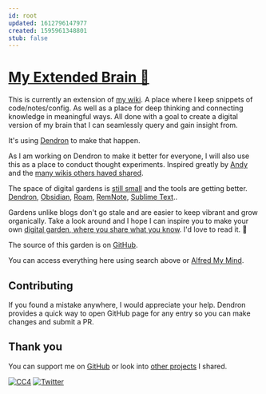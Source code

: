 ```yaml
---
id: root
updated: 1612796147977
created: 1595961348801
stub: false
---
```


# [My Extended Brain 🌿](https://epictools.dev/)

This is currently an extension of [my wiki](https://wiki.nikitavoloboev.xyz). A place where I keep snippets of code/notes/config. As well as a place for deep thinking and connecting knowledge in meaningful ways. All done with a goal to create a digital version of my brain that I can seamlessly query and gain insight from.

It's using [Dendron](https://dendron.so) to make that happen.

As I am working on Dendron to make it better for everyone, I will also use this as a place to conduct thought experiments. Inspired greatly by [Andy](https://andymatuschak.org/) and the [many wikis others haved shared](https://wiki.nikitavoloboev.xyz/other/wiki-workflow#similar-wikis-i-liked).

The space of digital gardens is [still small](https://github.com/MaggieAppleton/digital-gardeners) and the tools are getting better. [Dendron](https://dendron.so), [Obsidian](https://obsidian.md), [Roam](https://roamresearch.com), [RemNote](https://www.remnote.io), [Sublime Text](https://www.sublimetext.com)..

Gardens unlike blogs don't go stale and are easier to keep vibrant and grow organically. Take a look around and I hope I can inspire you to make your own [digital garden, where you share what you know](https://wiki.nikitavoloboev.xyz/#grow-your-own-digital-garden). I'd love to read it. 🌱

The source of this garden is on [GitHub](https://github.com/nikitavoloboev/epictools.dev).

You can access everything here using search above or [Alfred My Mind](https://github.com/nikitavoloboev/alfred-my-mind).

## Contributing

If you found a mistake anywhere, I would appreciate your help. Dendron provides a quick way to open GitHub page for any entry so you can make changes and submit a PR.

## Thank you

You can support me on [GitHub](https://github.com/sponsors/nikitavoloboev) or look into [other projects](https://nikitavoloboev.xyz/projects) I shared.

[![CC4](https://img.shields.io/badge/license-CC4-0a0a0a.svg?style=flat&colorA=0a0a0a)](https://creativecommons.org/licenses/by/4.0/) [![Twitter](http://bit.ly/nikitatweet)](https://twitter.com/nikitavoloboev)
